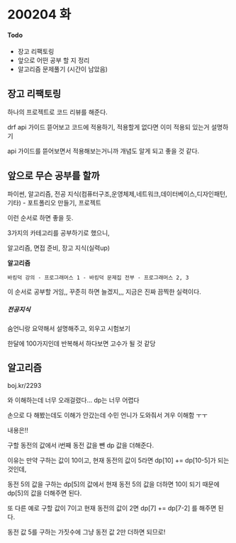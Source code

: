 # 200204 화

#### Todo

- 장고 리팩토링
- 앞으로 어떤 공부 할 지 정리
- 알고리즘 문제풀기 (시간이 남았음)



## 장고 리팩토링

하나의 프로젝트로 코드 리뷰를 해준다.

drf api 가이드 뜯어보고 코드에 적용하기, 적용할게 없다면 이미 적용되 있는거 설명하기

api 가이드를 뜯어보면서 적용해보는거니까 개념도 알게 되고 좋을 것 같다.



## 앞으로 무슨 공부를 할까

파이썬, 알고리즘, 전공 지식(컴퓨터구조,운영체제,네트워크,데이터베이스,디자인패턴,기타) - 포트폴리오 만들기, 프로젝트

이런 순서로 하면 좋을 듯.

3가지의 카테고리를 공부하기로 했으니,

알고리즘, 면접 준비, 장고 지식(실력up)



**알고리즘**

```바킹덕 강의 - 프로그래머스 1 - 바킹덕 문제집 전부 - 프로그래머스 2, 3```

이 순서로 공부할 거임,, 꾸준히 하면 늘겠지,,, 지금은 진짜 끔찍한 실력이다.



##### 전공지식

숨언니랑 요약해서 설명해주고, 외우고 시험보기

한달에 100가지인데 반복해서 하다보면 고수가 될 것 같당



## 알고리즘

boj.kr/2293

와 이해하는데 너무 오래걸렸다... dp는 너무 어렵다

손으로 다 해봤는데도 이해가 안갔는데 수민 언니가 도와줘서 겨우 이해함 ㅜㅜ



내용은!!

구할 동전의 값에서 i번째 동전 값을 뺀 dp 값을 더해준다.

이유는 만약 구하는 값이 10이고, 현재 동전의 값이 5라면 dp[10] += dp[10-5]가 되는 것인데,

동전 5의 값을 구하는 dp[5]의 값에서 현재 동전 5의 값을 더하면 10이 되기 때문에 dp[5]의 값을 더해주면 된다.



또 다른 예로 구할 값이 7이고 현재 동전의 값이 2면 dp[7] += dp[7-2] 를 해주면 된다.

동전 값 5를 구하는 가짓수에 그냥 동전 값 2만 더하면 되므로!

